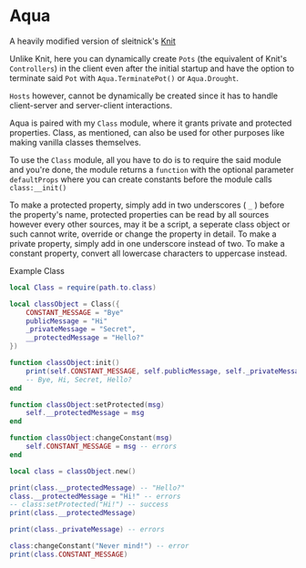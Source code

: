 # Aqua
A heavily modified version of sleitnick's [Knit](https://sleitnick.github.io/Knit/)

Unlike Knit, here you can dynamically create `Pots` (the equivalent of Knit's `Controllers`) in the client even after the initial startup and have the option to terminate said `Pot` with `Aqua.TerminatePot()` or `Aqua.Drought`.

`Hosts` however, cannot be dynamically be created since it has to handle client-server and server-client interactions.

Aqua is paired with my `Class` module, where it grants private and protected properties.
Class, as mentioned, can also be used for other purposes like making vanilla classes themselves.

To use the `Class` module, all you have to do is to require the said module and you're done, the module returns a `function` with the optional parameter `defaultProps` where you can create constants before the module calls `class:__init()`

To make a protected property, simply add in two underscores ( `_` ) before the 
property's name, protected properties can be read by all sources however every other sources, may it be a script, a seperate class object or such cannot write, override or change the property in detail.
To make a private property, simply add in one underscore instead of two. To make a constant property, convert all lowercase characters to uppercase instead.

Example Class
```lua
local Class = require(path.to.class)

local classObject = Class({
    CONSTANT_MESSAGE = "Bye"
    publicMessage = "Hi"
    _privateMessage = "Secret",
    __protectedMessage = "Hello?"
})

function classObject:init()
    print(self.CONSTANT_MESSAGE, self.publicMessage, self._privateMessage, self.__protectedMessage)
    -- Bye, Hi, Secret, Hello?
end

function classObject:setProtected(msg)
    self.__protectedMessage = msg
end

function classObject:changeConstant(msg)
    self.CONSTANT_MESSAGE = msg -- errors
end

local class = classObject.new()

print(class.__protectedMessage) -- "Hello?"
class.__protectedMessage = "Hi!" -- errors
-- class:setProtected("Hi!") -- success
print(class.__protectedMessage)

print(class._privateMessage) -- errors

class:changeConstant("Never mind!") -- error
print(class.CONSTANT_MESSAGE)